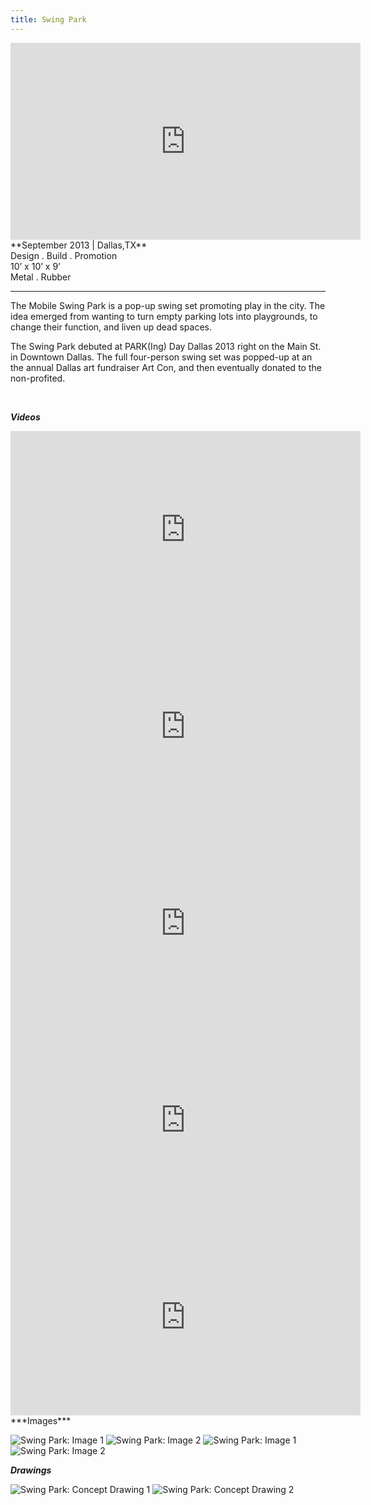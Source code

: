 ```yaml
---
title: Swing Park
---
```


<iframe width="560" height="315" src="https://www.youtube.com/embed/_a6vrwMbHdc" frameborder="0" allowfullscreen></iframe>
**September 2013 | Dallas,TX** <br>
Design . Build . Promotion<br>
10’ x 10’ x 9’ <br>
Metal . Rubber <br>

---

The Mobile Swing Park is a pop-up swing set promoting play in the city. The idea emerged from wanting to turn empty parking lots into playgrounds, to change their function, and liven up dead spaces.

The Swing Park debuted at PARK(Ing) Day Dallas 2013 right on the Main St. in Downtown Dallas. The full four-person swing set was popped-up at an the annual Dallas art fundraiser Art Con, and then eventually donated to the non-profited.

<br>

***Videos***
<iframe width="560" height="315" src="https://www.youtube.com/embed/KvTpfMvvIPo" frameborder="0" allowfullscreen></iframe>

<iframe width="560" height="315" src="https://www.youtube.com/embed/Wz24Psz0saM" frameborder="0" allowfullscreen></iframe>

<iframe width="560" height="315" src="https://www.youtube.com/embed/Gh6Lnp_2zgw" frameborder="0" allowfullscreen></iframe>

<iframe width="560" height="315" src="https://www.youtube.com/embed/_A6ryU3xTsY" frameborder="0" allowfullscreen></iframe>

<iframe width="560" height="315" src="https://www.youtube.com/embed/xkTNvgJg7E4" frameborder="0" allowfullscreen></iframe>

<br>
***Images***

![Swing Park: Image 1](assets/img/work/swingpark/swingpark-2.jpg)
![Swing Park: Image 2](assets/img/work/swingpark/swingpark-3.jpg)
![Swing Park: Image 1](assets/img/work/swingpark/swingpark-4.jpg)
![Swing Park: Image 2](assets/img/work/swingpark/swingpark-patrick.jpg)


***Drawings***

![Swing Park: Concept Drawing 1](assets/img/work/swingpark/concept-1.jpg)
![Swing Park: Concept Drawing 2](assets/img/work/swingpark/concept-2.jpg)
